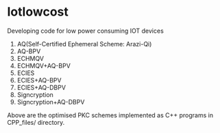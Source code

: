 # Iotlowcost
Developing code for low power consuming IOT devices
1.  AQ(Self-Certified Ephemeral Scheme: Arazi-Qi)
2.  AQ-BPV
3.  ECHMQV
4.  ECHMQV+AQ-BPV
5.  ECIES
6.  ECIES+AQ-BPV
7.  ECIES+AQ-DBPV
8.  Signcryption
9.  Signcryption+AQ-DBPV

Above are the optimised PKC schemes implemented as C++ programs in CPP_files/ directory.
